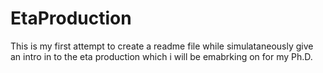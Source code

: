 # EtaProduction
This is my first attempt to create a readme file while simulataneously give an intro in to the eta production which i will be emabrking on for my Ph.D.
